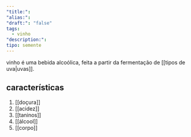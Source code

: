```yaml
---
"title:": 
"alias:": 
"draft:": "false"
tags:
  - vinho
"description:": 
tipo: semente
---
```

vinho é uma bebida alcoólica, feita a partir da fermentação de [[tipos de uva|uvas]]. 
## características
1. [[doçura]]
2. [[acidez]]
3. [[taninos]]
4. [[álcool]]
5. [[corpo]]
 